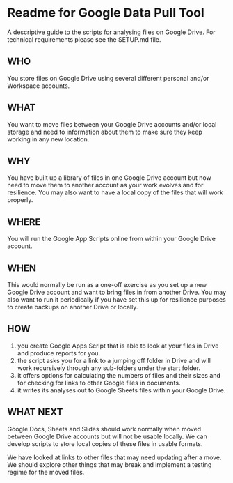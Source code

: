# Readme for Google Data Pull Tool

A descriptive guide to the scripts for analysing files on Google Drive. For technical requirements please see the SETUP.md file.

## WHO

You store files on Google Drive using several different personal and/or Workspace accounts.

## WHAT

You want to move files between your Google Drive accounts and/or local storage and need to information about them to make sure they keep working in any new location.

## WHY

You have built up a library of files in one Google Drive account but now need to move them to another account as your work evolves and for resilience. You may also want to have a local copy of the files that will work properly.

## WHERE

You will run the Google App Scripts online from within your Google Drive account. 

## WHEN

This would normally be run as a one-off exercise as you set up a new Google Drive account and want to bring files in from another Drive. You may also want to run it periodically if you have set this up for resilience purposes to create backups on another Drive or locally. 

## HOW

1. you create Google Apps Script that is able to look at your files in Drive and produce reports for you. 
2. the script asks you for a link to a jumping off folder in Drive and will work recursively through any sub-folders under the start folder. 
3. it offers options for calculating the numbers of files and their sizes and for checking for links to other Google files in documents. 
4. it writes its analyses out to Google Sheets files within your Google Drive. 

## WHAT NEXT

Google Docs, Sheets and Slides should work normally when moved between Google Drive accounts but will not be usable locally.  We can develop scripts to store local copies of these files in usable formats.

We have looked at links to other files that may need updating after a move. We should explore other things that may break and implement a testing regime for the moved files. 
